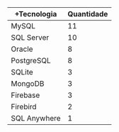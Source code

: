 |+Tecnologia  | Quantidade |
|------------ | -----------|
|MySQL |11 |
|SQL Server |10 |
|Oracle |8 |
|PostgreSQL |8 |
|SQLite |3 |
|MongoDB |3 |
|Firebase |3 |
|Firebird |2 |
|SQL Anywhere |1 |
